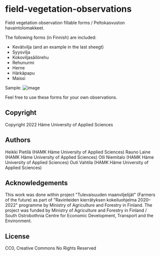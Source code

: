 # field-vegetation-observations
Field vegetation observation fillable forms / Peltokasvuston havaintolomakkeet.

The following forms (in Finnish) are included:

* Kevätvilja (and an example in the last sheegt)
* Syysvilja
* Kokoviljasäilörehu
* Rehunurmi
* Herne
* Härkäpapu
* Maissi

Sample:
![image](https://user-images.githubusercontent.com/60920087/232394767-aaf22b89-5430-433c-8b77-d711af9f8221.png)

Feel free to use these forms for your own observations.

## Copyright

Copyright 2022 Häme University of Applied Sciences

## Authors

Heikki Pietilä (HAMK Häme University of Applied Sciences)
Rauno Laine (HAMK Häme University of Applied Sciences)
Olli Niemitalo (HAMK Häme University of Applied Sciences)
Outi Vahtila (HAMK Häme University of Applied Sciences)

## Acknowledgements

This work was done within project "Tulevaisuuden maanviljelijät" (Farmers of the future) as part of "Ravinteiden kierrätyksen kokeiluohjelma 2020–2022" programme by Ministry of Agriculture and Forestry in Finland. The project was funded by Ministry of Agriculture and Forestry in Finland / South Ostrobothnia Centre for Economic Development, Transport and the Environment.

## License

CC0, Creative Commons No Rights Reserved
